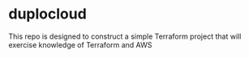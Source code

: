# duplocloud
This repo is designed to construct a simple Terraform project that will exercise  knowledge of Terraform and AWS

